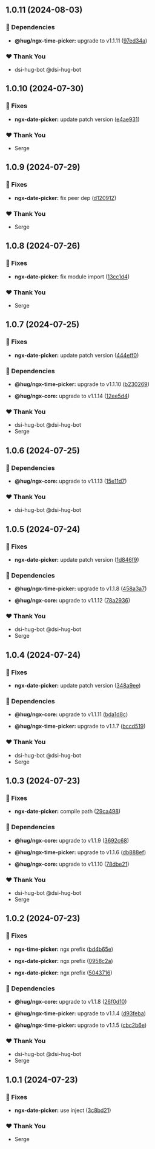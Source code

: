 ## 1.0.11 (2024-08-03)


### 🌱 Dependencies

- **@hug/ngx-time-picker:** upgrade to v1.1.11 ([97ed34a](https://github.com/DSI-HUG/ngx-components/commit/97ed34a))


### ❤️  Thank You

- dsi-hug-bot @dsi-hug-bot

## 1.0.10 (2024-07-30)


### 🐛 Fixes

- **ngx-date-picker:** update patch version ([e4ae931](https://github.com/DSI-HUG/ngx-components/commit/e4ae931))


### ❤️  Thank You

- Serge

## 1.0.9 (2024-07-29)


### 🐛 Fixes

- **ngx-date-picker:** fix peer dep ([d120912](https://github.com/DSI-HUG/ngx-components/commit/d120912))


### ❤️  Thank You

- Serge

## 1.0.8 (2024-07-26)


### 🐛 Fixes

- **ngx-date-picker:** fix module import ([13cc1d4](https://github.com/DSI-HUG/ngx-components/commit/13cc1d4))


### ❤️  Thank You

- Serge

## 1.0.7 (2024-07-25)


### 🐛 Fixes

- **ngx-date-picker:** update patch version ([444eff0](https://github.com/DSI-HUG/ngx-components/commit/444eff0))


### 🌱 Dependencies

- **@hug/ngx-time-picker:** upgrade to v1.1.10 ([b230269](https://github.com/DSI-HUG/ngx-components/commit/b230269))

- **@hug/ngx-core:** upgrade to v1.1.14 ([12ee5d4](https://github.com/DSI-HUG/ngx-components/commit/12ee5d4))


### ❤️  Thank You

- dsi-hug-bot @dsi-hug-bot
- Serge

## 1.0.6 (2024-07-25)


### 🌱 Dependencies

- **@hug/ngx-core:** upgrade to v1.1.13 ([15e11d7](https://github.com/DSI-HUG/ngx-components/commit/15e11d7))


### ❤️  Thank You

- dsi-hug-bot @dsi-hug-bot

## 1.0.5 (2024-07-24)


### 🐛 Fixes

- **ngx-date-picker:** update patch version ([1d846f9](https://github.com/DSI-HUG/ngx-components/commit/1d846f9))


### 🌱 Dependencies

- **@hug/ngx-time-picker:** upgrade to v1.1.8 ([458a3a7](https://github.com/DSI-HUG/ngx-components/commit/458a3a7))

- **@hug/ngx-core:** upgrade to v1.1.12 ([78a2936](https://github.com/DSI-HUG/ngx-components/commit/78a2936))


### ❤️  Thank You

- dsi-hug-bot @dsi-hug-bot
- Serge

## 1.0.4 (2024-07-24)


### 🐛 Fixes

- **ngx-date-picker:** update patch version ([348a9ee](https://github.com/DSI-HUG/ngx-components/commit/348a9ee))


### 🌱 Dependencies

- **@hug/ngx-core:** upgrade to v1.1.11 ([bda1d8c](https://github.com/DSI-HUG/ngx-components/commit/bda1d8c))

- **@hug/ngx-time-picker:** upgrade to v1.1.7 ([bccd519](https://github.com/DSI-HUG/ngx-components/commit/bccd519))


### ❤️  Thank You

- dsi-hug-bot @dsi-hug-bot
- Serge

## 1.0.3 (2024-07-23)


### 🐛 Fixes

- **ngx-date-picker:** compile path ([29ca498](https://github.com/DSI-HUG/ngx-components/commit/29ca498))


### 🌱 Dependencies

- **@hug/ngx-core:** upgrade to v1.1.9 ([3692c68](https://github.com/DSI-HUG/ngx-components/commit/3692c68))

- **@hug/ngx-time-picker:** upgrade to v1.1.6 ([db888ef](https://github.com/DSI-HUG/ngx-components/commit/db888ef))

- **@hug/ngx-core:** upgrade to v1.1.10 ([78dbe21](https://github.com/DSI-HUG/ngx-components/commit/78dbe21))


### ❤️  Thank You

- dsi-hug-bot @dsi-hug-bot
- Serge

## 1.0.2 (2024-07-23)


### 🐛 Fixes

- **ngx-time-picker:** ngx prefix ([bd4b65e](https://github.com/DSI-HUG/ngx-components/commit/bd4b65e))

- **ngx-date-picker:** ngx prefix ([0958c2a](https://github.com/DSI-HUG/ngx-components/commit/0958c2a))

- **ngx-date-picker:** ngx prefix ([5043716](https://github.com/DSI-HUG/ngx-components/commit/5043716))


### 🌱 Dependencies

- **@hug/ngx-core:** upgrade to v1.1.8 ([26f0d10](https://github.com/DSI-HUG/ngx-components/commit/26f0d10))

- **@hug/ngx-time-picker:** upgrade to v1.1.4 ([d93feba](https://github.com/DSI-HUG/ngx-components/commit/d93feba))

- **@hug/ngx-time-picker:** upgrade to v1.1.5 ([cbc2b6e](https://github.com/DSI-HUG/ngx-components/commit/cbc2b6e))


### ❤️  Thank You

- dsi-hug-bot @dsi-hug-bot
- Serge

## 1.0.1 (2024-07-23)


### 🐛 Fixes

- **ngx-date-picker:** use inject ([3c8bd21](https://github.com/DSI-HUG/ngx-components/commit/3c8bd21))


### ❤️  Thank You

- Serge